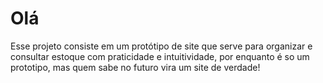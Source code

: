 # Olá
Esse projeto consiste em um protótipo de site que serve para 
organizar e consultar estoque com praticidade e intuitividade, 
por enquanto é so um prototipo, mas quem sabe no futuro vira um site de verdade!
